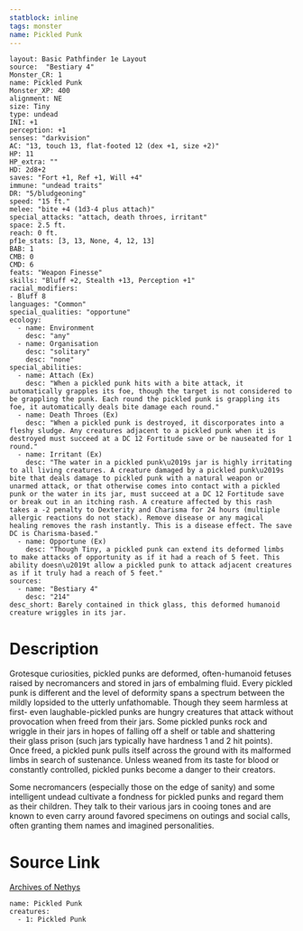 ```yaml
---
statblock: inline
tags: monster
name: Pickled Punk
---
```

```statblock
layout: Basic Pathfinder 1e Layout
source:  "Bestiary 4"
Monster_CR: 1
name: Pickled Punk
Monster_XP: 400
alignment: NE
size: Tiny
type: undead
INI: +1
perception: +1
senses: "darkvision"
AC: "13, touch 13, flat-footed 12 (dex +1, size +2)"
HP: 11
HP_extra: ""
HD: 2d8+2
saves: "Fort +1, Ref +1, Will +4"
immune: "undead traits"
DR: "5/bludgeoning"
speed: "15 ft."
melee: "bite +4 (1d3-4 plus attach)"
special_attacks: "attach, death throes, irritant"
space: 2.5 ft.
reach: 0 ft.
pf1e_stats: [3, 13, None, 4, 12, 13]
BAB: 1
CMB: 0
CMD: 6
feats: "Weapon Finesse"
skills: "Bluff +2, Stealth +13, Perception +1"
racial_modifiers:
- Bluff 8
languages: "Common"
special_qualities: "opportune"
ecology:
  - name: Environment
    desc: "any"
  - name: Organisation
    desc: "solitary"
    desc: "none"
special_abilities:
  - name: Attach (Ex)
    desc: "When a pickled punk hits with a bite attack, it automatically grapples its foe, though the target is not considered to be grappling the punk. Each round the pickled punk is grappling its foe, it automatically deals bite damage each round."
  - name: Death Throes (Ex)
    desc: "When a pickled punk is destroyed, it discorporates into a fleshy sludge. Any creatures adjacent to a pickled punk when it is destroyed must succeed at a DC 12 Fortitude save or be nauseated for 1 round."
  - name: Irritant (Ex)
    desc: "The water in a pickled punk\u2019s jar is highly irritating to all living creatures. A creature damaged by a pickled punk\u2019s bite that deals damage to pickled punk with a natural weapon or unarmed attack, or that otherwise comes into contact with a pickled punk or the water in its jar, must succeed at a DC 12 Fortitude save or break out in an itching rash. A creature affected by this rash takes a -2 penalty to Dexterity and Charisma for 24 hours (multiple allergic reactions do not stack). Remove disease or any magical healing removes the rash instantly. This is a disease effect. The save DC is Charisma-based."
  - name: Opportune (Ex)
    desc: "Though Tiny, a pickled punk can extend its deformed limbs to make attacks of opportunity as if it had a reach of 5 feet. This ability doesn\u2019t allow a pickled punk to attack adjacent creatures as if it truly had a reach of 5 feet."
sources:
  - name: "Bestiary 4"
    desc: "214"
desc_short: Barely contained in thick glass, this deformed humanoid creature wriggles in its jar.
```
# Description
Grotesque curiosities, pickled punks are deformed, often-humanoid fetuses raised by necromancers and stored in jars of embalming fluid. Every pickled punk is different and the level of deformity spans a spectrum between the mildly lopsided to the utterly unfathomable. Though they seem harmless at first- even laughable-pickled punks are hungry creatures that attack without provocation when freed from their jars. Some pickled punks rock and wriggle in their jars in hopes of falling off a shelf or table and shattering their glass prison (such jars typically have hardness 1 and 2 hit points). Once freed, a pickled punk pulls itself across the ground with its malformed limbs in search of sustenance. Unless weaned from its taste for blood or constantly controlled, pickled punks become a danger to their creators.

Some necromancers (especially those on the edge of sanity) and some intelligent undead cultivate a fondness for pickled punks and regard them as their children. They talk to their various jars in cooing tones and are known to even carry around favored specimens on outings and social calls, often granting them names and imagined personalities.
# Source Link
[Archives of Nethys](https://aonprd.com/MonsterDisplay.aspx?ItemName=Pickled%20Punk)
```encounter-table
name: Pickled Punk
creatures:
  - 1: Pickled Punk
```
